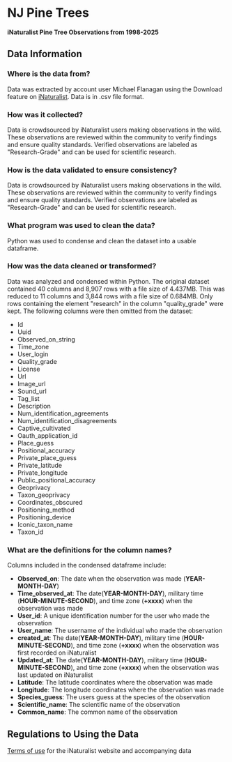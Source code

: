 # NJ Pine Trees
**iNaturalist Pine Tree Observations from 1998-2025**

## Data Information

### Where is the data from?
Data was extracted by account user Michael Flanagan using the Download feature on [iNaturalist](inaturalist.org). Data is in .csv file format.

### How was it collected?
Data is crowdsourced by iNaturalist users making observations in the wild. These observations are reviewed within the community to verify findings and ensure quality standards. Verified observations are labeled as "Research-Grade" and can be used for scientific research.

### How is the data validated to ensure consistency?
Data is crowdsourced by iNaturalist users making observations in the wild. These observations are reviewed within the community to verify findings and ensure quality standards. Verified observations are labeled as "Research-Grade" and can be used for scientific research.

### What program was used to clean the data?
Python was used to condense and clean the dataset into a usable dataframe.

### How was the data cleaned or transformed?
Data was analyzed and condensed within Python. The original dataset contained 40 columns and 8,907 rows with a file size of 4.437MB. This was reduced to 11 columns and 3,844 rows with a file size of 0.684MB. Only rows containing the element "research" in the column "quality_grade" were kept. The following columns were then omitted from the dataset:

- Id
- Uuid
- Observed_on_string
- Time_zone
- User_login
- Quality_grade
- License
- Url
- Image_url
- Sound_url
- Tag_list
- Description
- Num_identification_agreements
- Num_identification_disagreements
- Captive_cultivated
- Oauth_application_id
- Place_guess
- Positional_accuracy
- Private_place_guess
- Private_latitude
- Private_longitude
- Public_positional_accuracy
- Geoprivacy
- Taxon_geoprivacy
- Coordinates_obscured
- Positioning_method
- Positioning_device
- Iconic_taxon_name
- Taxon_id

### What are the definitions for the column names?
Columns included in the condensed dataframe include:

- **Observed_on**: The date when the observation was made (**YEAR-MONTH-DAY**)
- **Time_observed_at**: The date(**YEAR-MONTH-DAY**), military time (**HOUR-MINUTE-SECOND**), and time zone (**+xxxx**) when the observation was made 
- **User_id**: A unique identification number for the user who made the observation
- **User_name**: The username of the individual who made the observation
- **created_at**: The date(**YEAR-MONTH-DAY**), military time (**HOUR-MINUTE-SECOND**), and time zone (**+xxxx**) when the observation was first recorded on iNaturalist
- **Updated_at**: The date(**YEAR-MONTH-DAY**), military time (**HOUR-MINUTE-SECOND**), and time zone (**+xxxx**) when the observation was last updated on iNaturalist
- **Latitude**: The latitude coordinates where the observation was made
- **Longitude**: The longitude coordinates where the observation was made
- **Species_guess**: The users guess at the species of the observation
- **Scientific_name**: The scientific name of the observation
- **Common_name**: The common name of the observation

## Regulations to Using the Data
[Terms of use](https://www.inaturalist.org/pages/terms) for the iNaturalist website and accompanying data 
